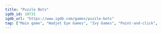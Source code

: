 ```yaml
---
title: "Puzzle Bots"
igdb_id: 10731
igdb_url: "https://www.igdb.com/games/puzzle-bots"
tag: ["Main game", "Wadjet Eye Games", "Ivy Games", "Point-and-click", "Puzzle", "Adventure", "Indie", "Single player", "Side view", "Comedy"]
---
```

